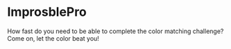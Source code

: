 # ImprosblePro
How fast do you need to be able to complete the color matching challenge?
Come on, let the color beat you!
